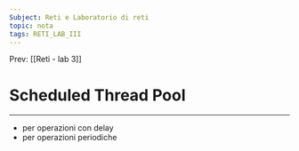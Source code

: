 ```yaml
---
Subject: Reti e Laboratorio di reti
topic: nota
tags: RETI_LAB_III
---
```


Prev: [[Reti - lab 3]]

# Scheduled Thread Pool
---

- per operazioni con delay
- per operazioni periodiche 
